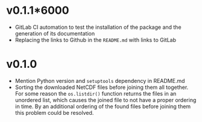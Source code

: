 # v0.1.1*6000
- GitLab CI automation to test the installation of the package and the
  generation of its documentation
- Replacing the links to Github in the `README.md` with links to GitLab

# v0.1.0
- Mention Python version and `setuptools` dependency in README.md
- Sorting the downloaded NetCDF files before joining them all
  together. For some reason the `os.listdir()` function returns the
  files in an unordered list, which causes the joined file to not have
  a proper ordering in time. By an additional ordering of the found
  files before joining them this problem could be resolved.

